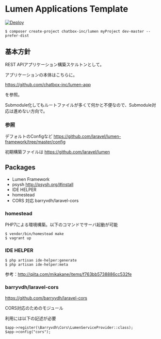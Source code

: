 # Lumen Applications Template 

[![Deploy](https://www.herokucdn.com/deploy/button.png)](https://heroku.com/deploy)

````
$ composer create-project chatbox-inc/lumen myProject dev-master --prefer-dist
````

## 基本方針

REST APIアプリケーション構築スケルトンとして。

アプリケーションの本体はこちらに。

https://github.com/chatbox-inc/lumen-app


を参照。

Submodule化してもルートファイルが多くて何かと不便なので、Submodule対応は進めない方向で。

### 参照

デフォルトのConfigなど
https://github.com/laravel/lumen-framework/tree/master/config

初期構築ファイルは
https://github.com/laravel/lumen

## Packages

- Lumen Framework
- psysh http://psysh.org/#install
- IDE HELPER 
- homestead 
- CORS 対応 barryvdh/laravel-cors

### homestead

PHP7による環境構築。以下のコマンドでサーバ起動が可能

````
$ vendor/bin/homestead make
$ vagrant up
````

### IDE HELPER

````
$ php artisan ide-helper:generate
$ php artisan ide-helper:meta
````

参考：http://qiita.com/mikakane/items/f763bb5738886cc532fe


### barryvdh/laravel-cors

https://github.com/barryvdh/laravel-cors

CORS対応のためのモジュール

利用には以下の記述が必要

````
$app->register(\Barryvdh\Cors\LumenServiceProvider::class);
$app->config("cors");
````



